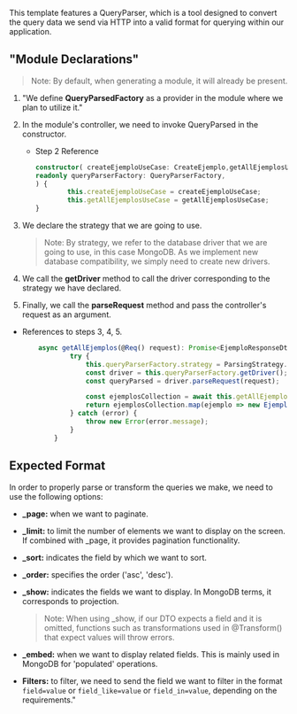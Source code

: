 This template features a QueryParser, which is a tool designed to convert the query data we send via HTTP into a valid format for querying within our application.

## **"Module Declarations"**

> Note: By default, when generating a module, it will already be present.

1. "We define **QueryParsedFactory** as a provider in the module where we plan to utilize it."
2. In the module's controller, we need to invoke QueryParsed in the constructor.
	- Step 2 Reference

        ```typescript
        constructor( createEjemploUseCase: CreateEjemplo,getAllEjemplosUseCase: GetAllEjemplos,
        readonly queryParserFactory: QueryParserFactory,
        ) {
        		this.createEjemploUseCase = createEjemploUseCase;
        		this.getAllEjemplosUseCase = getAllEjemplosUseCase;
        }
        ```

3. We declare the strategy that we are going to use.

	> Note: By strategy, we refer to the database driver that we are going to use, in this case MongoDB. As we implement new database compatibility, we simply need to create new drivers.

4. We call the **getDriver** method to call the driver corresponding to the strategy we have declared.
5. Finally, we call the **parseRequest** method and pass the controller's request as an argument.

- References to steps 3, 4, 5.

	```typescript
        async getAllEjemplos(@Req() request): Promise<EjemploResponseDto[]> {
                try {
        			this.queryParserFactory.strategy = ParsingStrategy.MONGODB;
                    const driver = this.queryParserFactory.getDriver();
                    const queryParsed = driver.parseRequest(request);

                    const ejemplosCollection = await this.getAllEjemplosUseCase.handler(queryParsed);
                    return ejemplosCollection.map(ejemplo => new EjemploResponseDto(ejemplo));
                } catch (error) {
                    throw new Error(error.message);
                }
            }
    ```

## Expected Format
In order to properly parse or transform the queries we make, we need to use the following options:

- **_page:** when we want to paginate.
- **_limit:** to limit the number of elements we want to display on the screen. If combined with _page, it provides pagination functionality.
- **_sort:** indicates the field by which we want to sort.
- **_order:** specifies the order ('asc', 'desc').
- **_show:** indicates the fields we want to display. In MongoDB terms, it corresponds to projection.

    > Note: When using _show, if our DTO expects a field and it is omitted, functions such as transformations used in @Transform() that expect values will throw errors.

- **_embed:** when we want to display related fields. This is mainly used in MongoDB for 'populated' operations.
- **Filters:** to filter, we need to send the field we want to filter in the format `field=value` or `field_like=value` or `field_in=value`, depending on the requirements."